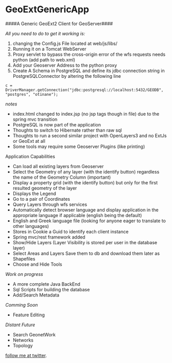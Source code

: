 # GeoExtGenericApp
####A Generic GeoExt2 Client for GeoServer####

*All you need to do to get it working is:*

1. changing the Config.js File located at web/js/libs/
2. Running it on a Tomcat WebServer
3. Proxy servlet to bypass the cross-origin error of the wfs requests needs python (add path to web.xml)
4. Add your Geoserver Address to the python proxy
5. Create A Schema in PostgreSQL and define its jdbc connection string in PostgreSQLConnector by altering the following line

```c = DriverManager.getConnection("jdbc:postgresql://localhost:5432/GEODB", "postgres", "otinane");```

*notes*
- index.html changed to index.jsp (no jsp tags though in file) due to the spring mvc transition
- PostgreSQL is now part of the application
- Thoughts to switch to Hibernate rather than raw sql
- Thoughts to run a second similar project with OpenLayers3 and no ExtJs or GeoExt at all 
- Some tools may require some Geoserver Plugins (like printing)

Application Capabilities
- Can load all existing layers from Geoserver
- Select the Geometry of any layer (with the identify button) regardless the name of the Geometry Column (important)
- Display a property grid (with the identify button) but only for the first resulted geometry of the layer
- Displays the Legend
- Go to a pair of Coordinates
- Query Layers through wfs services
- Automatically detect browser language and display application in the appropriate language if applicable (english being the default)
- English and Greek language file (looking for anyone eager to translate to other languages)
- Stores in Cookie a Guid to identify each client instance
- Spring mvc/rest framework added
- Show/Hide Layers (Layer Visibility is stored per user in the database layer)
- Select Areas and Layers Save them to db and download them later as Shapefiles
- Choose and Hide Tools

*Work on progress*
- A more complete Java BackEnd
- Sql Scripts for building the database
- Add/Search Metadata

*Comming Soon*
- Feature Editing

*Distant Future*
- Search GeonetWork
- Networks
- Topology

[follow me at twitter](http://twitter.com/CodenTonic).
